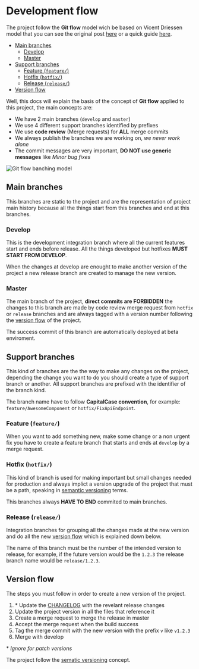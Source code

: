 # Development flow

The project follow the **Git flow** model wich be based on Vicent Driessen
model that you can see the original post [here](http://nvie.com/posts/a-successful-git-branching-model/)
or a quick guide [here](http://danielkummer.github.io/git-flow-cheatsheet/).

- [Main branches](#main-branches)
  - [Develop](#develop)
  - [Master](#master)
- [Support branches](#support-branches)
  - [Feature (`feature/`)](#feature-feature)
  - [Hotfix (`hotfix/`)](#hotfix-hotfix)
  - [Release (`release/`)](#release-release)
- [Version flow](#version-flow)

Well, this docs will explain the basis of the concept of **Git flow** applied
to this project, the main concepts are:

- We have 2 main branches (`develop` and `master`)
- We use 4 different support branches identified by prefixes
- We use **code review** (Merge requests) for **ALL** merge commits
- We always publish the branches we are working on, _we never work alone_
- The commit messages are very important, **DO NOT use generic messages** like
  _Minor bug fixes_

![Git flow banching model](http://nvie.com/img/git-model@2x.png)

## Main branches

This branches are static to the project and are the representation of project
main history because all the things start from this branches and end at this branches.

### Develop

This is the development integration branch where all the current features start
and ends before release. All the things developed but hotfixes
**MUST START FROM DEVELOP**.

When the changes at develop are enought to make another version of the project
a new release branch are created to manage the new version.

### Master

The main branch of the project, **direct commits are FORBIDDEN** the changes to
this branch are made by code review merge request from `hotfix` or `release`
branches and are always tagged with a version number following the
[version flow](#version-flow) of the project.

The success commit of this branch are automatically deployed at beta enviroment.

## Support branches

This kind of branches are the the way to make any changes on the project,
depending the change you want to do you should create a type of support branch
or another. All support branches are prefixed with the identifier of the branch
kind.

The branch name have to follow **CapitalCase convention**, for example:
`feature/AwesomeComponent` or `hotfix/FixApiEndpoint`.

### Feature (`feature/`)

When you want to add something new, make some change or a non urgent fix
you have to create a feature branch
that starts and ends at `develop` by a merge request.

### Hotfix (`hotfix/`)

This kind of branch is used for making important but small changes needed for
production and always implict a version upgrade of the project that must be a
path, speaking in [semantic versioning](http://semver.org/) terms.

This branches always **HAVE TO END** commited to main branches.

### Release (`release/`)

Integration branches for grouping all the changes made at the new version
and do all the new [version flow](#version-flow) which is explained down below.

The name of this branch must be the number of the intended version to release,
for example, if the future version would be the `1.2.3` the release branch name
would be `release/1.2.3`.

## Version flow

The steps you must follow in order to create a new version of the project.

1. \* Update the [CHANGELOG](CHANGELOG.md) with the revelant release changes
1. Update the project version in all the files that reference it
1. Create a merge request to merge the release in master
1. Accept the merge request when the build success
1. Tag the merge commit with the new version with the prefix `v` like `v1.2.3`
1. Merge with develop

\* _Ignore for patch versions_

The project follow the [sematic versioning](http://semver.org/) concept.